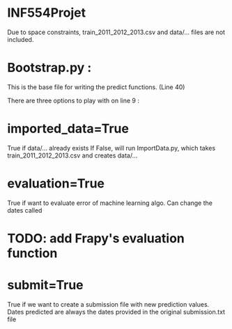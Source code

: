 # INF554Projet

Due to space constraints, train_2011_2012_2013.csv and data/... files are not included.

# Bootstrap.py : 
This is the base file for writing the predict functions. (Line 40)

There are three options to play with on line 9 : 

  # imported_data=True 
  True if data/... already exists
  If False, will run ImportData.py, which takes train_2011_2012_2013.csv and creates data/...
  
  # evaluation=True 
  True if want to evaluate error of machine learning algo. Can change the dates called
  # TODO: add Frapy's evaluation function
  
  # submit=True 
  True if we want to create a submission file with new prediction values. 
  Dates predicted are always the dates provided in the original submission.txt file
